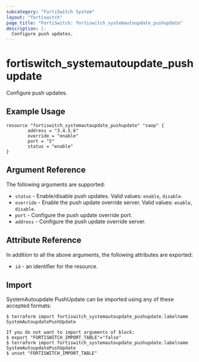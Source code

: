 ```yaml
---
subcategory: "FortiSwitch System"
layout: "fortiswitch"
page_title: "FortiSwitch: fortiswitch_systemautoupdate_pushupdate"
description: |-
  Configure push updates.
---
```


# fortiswitch_systemautoupdate_pushupdate
Configure push updates.

## Example Usage

```hcl
resource "fortiswitch_systemautoupdate_pushupdate" "saop" {
        address = "3.4.5.6"
        override = "enable"
        port = "5"
        status = "enable"
}
```

## Argument Reference

The following arguments are supported:

* `status` - Enable/disable push updates. Valid values: `enable`, `disable`.
* `override` - Enable the push update override server. Valid values: `enable`, `disable`.
* `port` - Configure the push update override port.
* `address` - Configure the push update override server.


## Attribute Reference

In addition to all the above arguments, the following attributes are exported:
* `id` - an identifier for the resource.

## Import

SystemAutoupdate PushUpdate can be imported using any of these accepted formats:
```
$ terraform import fortiswitch_systemautoupdate_pushupdate.labelname SystemAutoupdatePushUpdate

If you do not want to import arguments of block:
$ export "FORTISWITCH_IMPORT_TABLE"="false"
$ terraform import fortiswitch_systemautoupdate_pushupdate.labelname SystemAutoupdatePushUpdate
$ unset "FORTISWITCH_IMPORT_TABLE"
```
